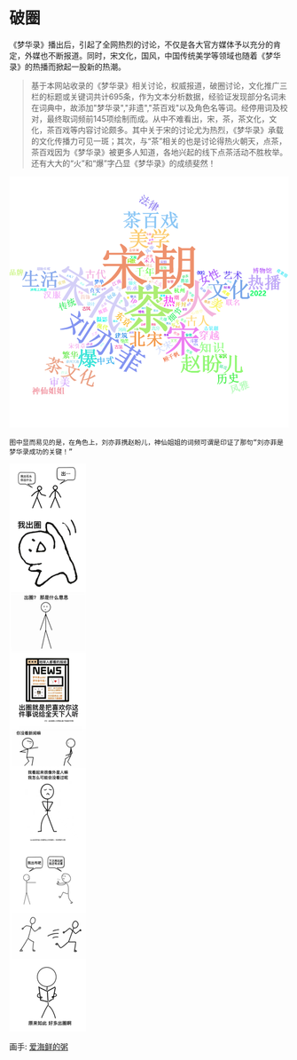 # 破圈

《梦华录》播出后，引起了全网热烈的讨论，不仅是各大官方媒体予以充分的肯定，外媒也不断报道。同时，宋文化，国风，中国传统美学等领域也随着《梦华录》的热播而掀起一股新的热潮。

> 基于本网站收录的《梦华录》相关讨论，权威报道，破圈讨论，文化推广三栏的标题或关键词共计695条，作为文本分析数据，经验证发现部分名词未在词典中，故添加"梦华录","非遗","茶百戏"以及角色名等词。经停用词及校对，最终取词频前145项绘制而成。从中不难看出，宋，茶，茶文化，文化，茶百戏等内容讨论颇多。其中关于宋的讨论尤为热烈，《梦华录》承载的文化传播力可见一斑；其次，与“茶”相关的也是讨论得热火朝天，点茶，茶百戏因为《梦华录》被更多人知道，各地兴起的线下点茶活动不胜枚举。还有大大的“火”和“爆”字凸显《梦华录》的成绩斐然！

![](/image/discuss/qianse.png)

`图中显而易见的是，在角色上，刘亦菲携赵盼儿，神仙姐姐的词频可谓是印证了那句“刘亦菲是梦华录成功的关键！”`

![](/image/discuss/education/chuquantu20.jpg)

画手: [爱海鲜的粥](https://www.douban.com/people/223983129/)
